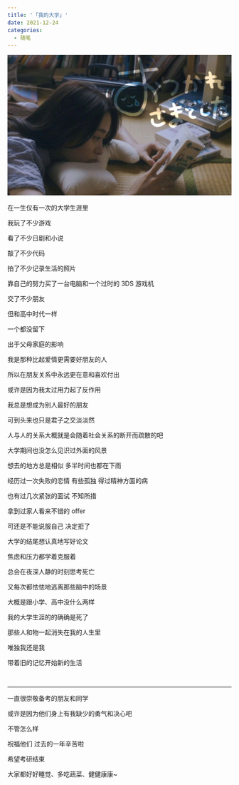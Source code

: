 ```yaml
---
title: '「我的大学」'
date: 2021-12-24
categories:
  - 随笔
---
```


![图 1](../../images/044fe4a98937803a5d1883f25347de411a7234ea592aba2ca683e36c05493de4.png)

在一生仅有一次的大学生涯里

我玩了不少游戏

看了不少日剧和小说

敲了不少代码

拍了不少记录生活的照片

靠自己的努力买了一台电脑和一个过时的 3DS 游戏机

交了不少朋友

但和高中时代一样

一个都没留下

出于父母家庭的影响

我是那种比起爱情更需要好朋友的人

所以在朋友关系中永远更在意和喜欢付出

或许是因为我太过用力起了反作用

我总是想成为别人最好的朋友

可到头来也只是君子之交淡淡然

人与人的关系大概就是会随着社会关系的断开而疏散的吧

大学期间也没怎么见识过外面的风景

想去的地方总是相似 多半时间也都在下雨

经历过一次失败的恋情 有些孤独 得过精神方面的病

也有过几次紧张的面试 不知所措

拿到过家人看来不错的 offer

可还是不能说服自己 决定拒了

大学的结尾想认真地写好论文

焦虑和压力都学着克服着

总会在夜深人静的时刻思考死亡

又每次都怯怯地逃离那些脑中的场景

大概是跟小学、高中没什么两样

我的大学生涯的的确确是死了

那些人和物一起消失在我的人生里

唯独我还是我

带着旧的记忆开始新的生活

<br />
<hr />

一直很崇敬备考的朋友和同学

或许是因为他们身上有我缺少的勇气和决心吧

不管怎么样

祝福他们 过去的一年辛苦啦

希望考研结束

大家都好好睡觉、多吃蔬菜、健健康康~
